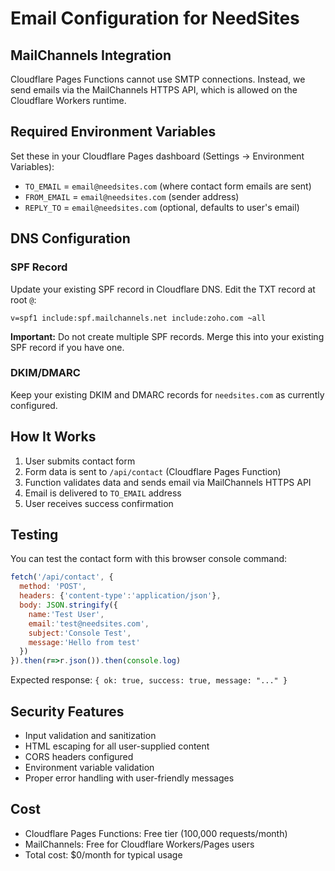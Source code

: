 # Email Configuration for NeedSites

## MailChannels Integration

Cloudflare Pages Functions cannot use SMTP connections. Instead, we send emails via the MailChannels HTTPS API, which is allowed on the Cloudflare Workers runtime.

## Required Environment Variables

Set these in your Cloudflare Pages dashboard (Settings → Environment Variables):

- `TO_EMAIL` = `email@needsites.com` (where contact form emails are sent)
- `FROM_EMAIL` = `email@needsites.com` (sender address)
- `REPLY_TO` = `email@needsites.com` (optional, defaults to user's email)

## DNS Configuration

### SPF Record

Update your existing SPF record in Cloudflare DNS. Edit the TXT record at root `@`:

```
v=spf1 include:spf.mailchannels.net include:zoho.com ~all
```

**Important:** Do not create multiple SPF records. Merge this into your existing SPF record if you have one.

### DKIM/DMARC

Keep your existing DKIM and DMARC records for `needsites.com` as currently configured.

## How It Works

1. User submits contact form
2. Form data is sent to `/api/contact` (Cloudflare Pages Function)
3. Function validates data and sends email via MailChannels HTTPS API
4. Email is delivered to `TO_EMAIL` address
5. User receives success confirmation

## Testing

You can test the contact form with this browser console command:

```javascript
fetch('/api/contact', {
  method: 'POST',
  headers: {'content-type':'application/json'},
  body: JSON.stringify({
    name:'Test User',
    email:'test@needsites.com',
    subject:'Console Test',
    message:'Hello from test'
  })
}).then(r=>r.json()).then(console.log)
```

Expected response: `{ ok: true, success: true, message: "..." }`

## Security Features

- Input validation and sanitization
- HTML escaping for all user-supplied content
- CORS headers configured
- Environment variable validation
- Proper error handling with user-friendly messages

## Cost

- Cloudflare Pages Functions: Free tier (100,000 requests/month)
- MailChannels: Free for Cloudflare Workers/Pages users
- Total cost: $0/month for typical usage